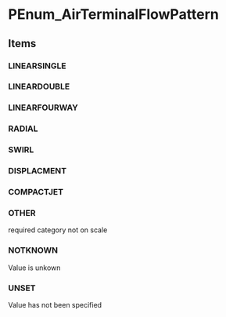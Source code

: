 # PEnum_AirTerminalFlowPattern

## Items

### LINEARSINGLE


### LINEARDOUBLE


### LINEARFOURWAY


### RADIAL


### SWIRL


### DISPLACMENT


### COMPACTJET


### OTHER
required category not on scale

### NOTKNOWN
Value is unkown

### UNSET
Value has not been specified
